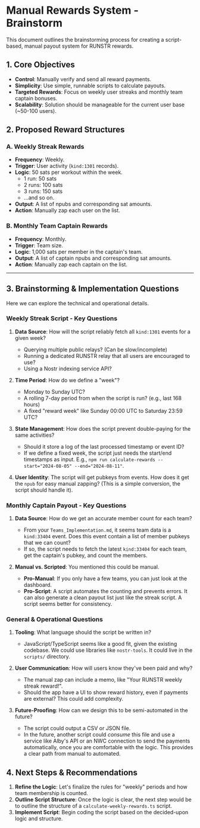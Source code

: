 # Manual Rewards System - Brainstorm

This document outlines the brainstorming process for creating a script-based, manual payout system for RUNSTR rewards.

## 1. Core Objectives

- **Control**: Manually verify and send all reward payments.
- **Simplicity**: Use simple, runnable scripts to calculate payouts.
- **Targeted Rewards**: Focus on weekly user streaks and monthly team captain bonuses.
- **Scalability**: Solution should be manageable for the current user base (~50-100 users).

## 2. Proposed Reward Structures

### A. Weekly Streak Rewards

- **Frequency**: Weekly.
- **Trigger**: User activity (`kind:1301` records).
- **Logic**: 50 sats per workout within the week.
  - 1 run: 50 sats
  - 2 runs: 100 sats
  - 3 runs: 150 sats
  - ...and so on.
- **Output**: A list of npubs and corresponding sat amounts.
- **Action**: Manually zap each user on the list.

### B. Monthly Team Captain Rewards

- **Frequency**: Monthly.
- **Trigger**: Team size.
- **Logic**: 1,000 sats per member in the captain's team.
- **Output**: A list of captain npubs and corresponding sat amounts.
- **Action**: Manually zap each captain on the list.

---

## 3. Brainstorming & Implementation Questions

Here we can explore the technical and operational details.

### Weekly Streak Script - Key Questions

1.  **Data Source**: How will the script reliably fetch all `kind:1301` events for a given week?
    *   Querying multiple public relays? (Can be slow/incomplete)
    *   Running a dedicated RUNSTR relay that all users are encouraged to use?
    *   Using a Nostr indexing service API?

2.  **Time Period**: How do we define a "week"?
    *   Monday to Sunday UTC?
    *   A rolling 7-day period from when the script is run? (e.g., last 168 hours)
    *   A fixed "reward week" like Sunday 00:00 UTC to Saturday 23:59 UTC?

3.  **State Management**: How does the script prevent double-paying for the same activities?
    *   Should it store a log of the last processed timestamp or event ID?
    *   If we define a fixed week, the script just needs the start/end timestamps as input. E.g., `npm run calculate-rewards --start="2024-08-05" --end="2024-08-11"`.

4.  **User Identity**: The script will get pubkeys from events. How does it get the `npub` for easy manual zapping? (This is a simple conversion, the script should handle it).

### Monthly Captain Payout - Key Questions

1.  **Data Source**: How do we get an accurate member count for each team?
    *   From your `Teams_Implementation.md`, it seems team data is a `kind:33404` event. Does this event contain a list of member pubkeys that we can count?
    *   If so, the script needs to fetch the latest `kind:33404` for each team, get the captain's pubkey, and count the members.

2.  **Manual vs. Scripted**: You mentioned this could be manual.
    *   **Pro-Manual**: If you only have a few teams, you can just look at the dashboard.
    *   **Pro-Script**: A script automates the counting and prevents errors. It can also generate a clean payout list just like the streak script. A script seems better for consistency.

### General & Operational Questions

1.  **Tooling**: What language should the script be written in?
    *   JavaScript/TypeScript seems like a good fit, given the existing codebase. We could use libraries like `nostr-tools`. It could live in the `scripts/` directory.

2.  **User Communication**: How will users know they've been paid and why?
    *   The manual zap can include a memo, like "Your RUNSTR weekly streak reward!".
    *   Should the app have a UI to show reward history, even if payments are external? This could add complexity.

3.  **Future-Proofing**: How can we design this to be semi-automated in the future?
    *   The script could output a CSV or JSON file.
    *   In the future, another script could *consume* this file and use a service like Alby's API or an NWC connection to send the payments automatically, once you are comfortable with the logic. This provides a clear path from manual to automated.

## 4. Next Steps & Recommendations

1.  **Refine the Logic**: Let's finalize the rules for "weekly" periods and how team membership is counted.
2.  **Outline Script Structure**: Once the logic is clear, the next step would be to outline the structure of a `calculate-weekly-rewards.ts` script.
3.  **Implement Script**: Begin coding the script based on the decided-upon logic and structure. 
